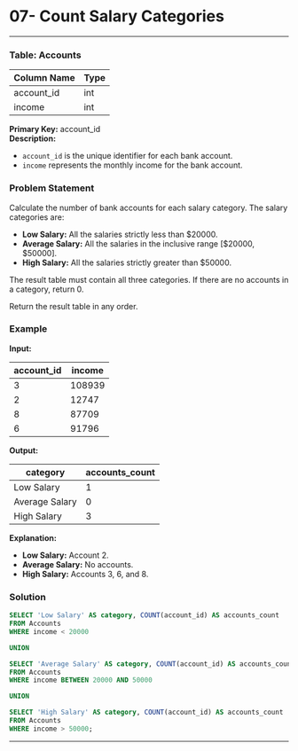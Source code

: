 # 07- Count Salary Categories


---

### Table: Accounts

| Column Name | Type |
|-------------|------|
| account_id  | int  |
| income      | int  |

**Primary Key:** account_id  
**Description:**  
- `account_id` is the unique identifier for each bank account.
- `income` represents the monthly income for the bank account.

### Problem Statement

Calculate the number of bank accounts for each salary category. The salary categories are:

- **Low Salary:** All the salaries strictly less than $20000.
- **Average Salary:** All the salaries in the inclusive range [$20000, $50000].
- **High Salary:** All the salaries strictly greater than $50000.

The result table must contain all three categories. If there are no accounts in a category, return 0.

Return the result table in any order.

### Example

**Input:**

| account_id | income |
|------------|--------|
| 3          | 108939 |
| 2          | 12747  |
| 8          | 87709  |
| 6          | 91796  |

**Output:**

| category       | accounts_count |
|----------------|----------------|
| Low Salary     | 1              |
| Average Salary | 0              |
| High Salary    | 3              |

**Explanation:**
- **Low Salary:** Account 2.
- **Average Salary:** No accounts.
- **High Salary:** Accounts 3, 6, and 8.

### Solution

```sql
SELECT 'Low Salary' AS category, COUNT(account_id) AS accounts_count
FROM Accounts
WHERE income < 20000

UNION

SELECT 'Average Salary' AS category, COUNT(account_id) AS accounts_count
FROM Accounts
WHERE income BETWEEN 20000 AND 50000

UNION

SELECT 'High Salary' AS category, COUNT(account_id) AS accounts_count
FROM Accounts
WHERE income > 50000;
```

---
